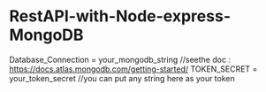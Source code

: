 # RestAPI-with-Node-express-MongoDB
Database_Connection = your_mongodb_string //seethe doc : https://docs.atlas.mongodb.com/getting-started/
TOKEN_SECRET = your_token_secret  //you can put any string here as your token
